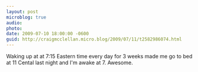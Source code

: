 ```yaml
---
layout: post
microblog: true
audio: 
photo: 
date: 2009-07-10 18:00:00 -0600
guid: http://craigmcclellan.micro.blog/2009/07/11/t2582986074.html
---
```

Waking up at at 7:15 Eastern time every day for 3 weeks made me go to bed at 11 Cental last night and I'm awake at 7. Awesome.
